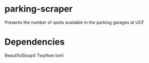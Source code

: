 # parking-scraper
Presents the number of spots available in the parking garages at UCF

# Dependencies
BeautifulSoup4
Twython
lxml
